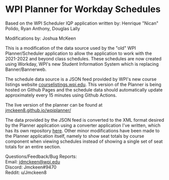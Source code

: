 # WPI Planner for Workday Schedules

Based on the WPI Scheduler IQP application written by: Henrique "Nican" Polido, Ryan Anthony, Douglas Lally

Modifications by: Joshua McKeen

This is a modification of the data source used by the "old" WPI Planner/Scheduler application to allow the application to work with the 2021-2022 and beyond class schedules. These schedules are now created using Workday, WPI's new Student Information System which is replacing Banner/Bannerweb. 

The schedule data source is a JSON feed provided by WPI's new course listings website [courselistings.wpi.edu](https://courselistings.wpi.edu/). This version of the Planner is being hosted on Github Pages and the schedule data should automatically update approximately every 15 minutes using Github Actions. 

The live version of the planner can be found at [jmckeen8.github.io/wpiplanner/](https://jmckeen8.github.io/wpiplanner/)

The data provided by the JSON feed is converted to the XML format desired by the Planner application using a converter application I've written, which has its own repository [here](https://github.com/Jmckeen8/WorkdayToPlannerConverter). Other minor modifications have been made to the Planner application itself, namely to show seat totals by course component when viewing schedules instead of showing a single set of seat totals for an entire section.

Questions/Feedback/Bug Reports:  
Email: jdmckeen@wpi.edu  
Discord: Jmckeen#9470  
Reddit: u/Jmckeen8  
